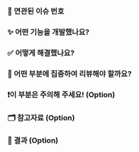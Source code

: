 ### 🔗 연관된 이슈 번호

### ✨ 어떤 기능을 개발했나요?

### ✅ 어떻게 해결했나요?

### 📌 어떤 부분에 집중하여 리뷰해야 할까요?

### ❗️이 부분은 주의해 주세요! (Option)

### 🗂️ 참고자료 (Option)

### 🚀 결과 (Option)

<br/>
